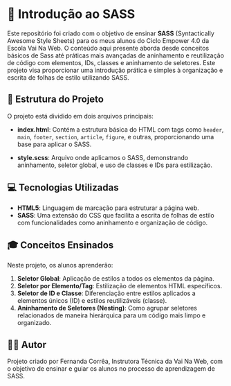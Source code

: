 # 🌟 Introdução ao SASS

Este repositório foi criado com o objetivo de ensinar **SASS** (Syntactically Awesome Style Sheets) para os meus alunos do Ciclo Empower 4.0 da Escola Vai Na Web. O conteúdo aqui presente aborda desde conceitos básicos de Sass até práticas mais avançadas de aninhamento e reutilização de código com elementos, IDs, classes e aninhamento de seletores. Este projeto visa proporcionar uma introdução prática e simples à organização e escrita de folhas de estilo utilizando SASS.

## 📂 Estrutura do Projeto

O projeto está dividido em dois arquivos principais:

- **index.html**: Contém a estrutura básica do HTML com tags como `header`, `main`, `footer`, `section`, `article`, `figure`, e outras, proporcionando uma base para aplicar o SASS.
  
- **style.scss**: Arquivo onde aplicamos o SASS, demonstrando aninhamento, seletor global, e uso de classes e IDs para estilização.

## 💻 Tecnologias Utilizadas

- **HTML5**: Linguagem de marcação para estruturar a página web.
- **SASS**: Uma extensão do CSS que facilita a escrita de folhas de estilo com funcionalidades como aninhamento e organização de código.

## 🎓 Conceitos Ensinados

Neste projeto, os alunos aprenderão:

1. **Seletor Global**: Aplicação de estilos a todos os elementos da página.
2. **Seletor por Elemento/Tag**: Estilização de elementos HTML específicos.
3. **Seletor de ID e Classe**: Diferenciação entre estilos aplicados a elementos únicos (ID) e estilos reutilizáveis (classe).
4. **Aninhamento de Seletores (Nesting)**: Como agrupar seletores relacionados de maneira hierárquica para um código mais limpo e organizado.

## 👩‍🏫 Autor
Projeto criado por Fernanda Corrêa, Instrutora Técnica da Vai Na Web, com o objetivo de ensinar e guiar os alunos no processo de aprendizagem de SASS.
